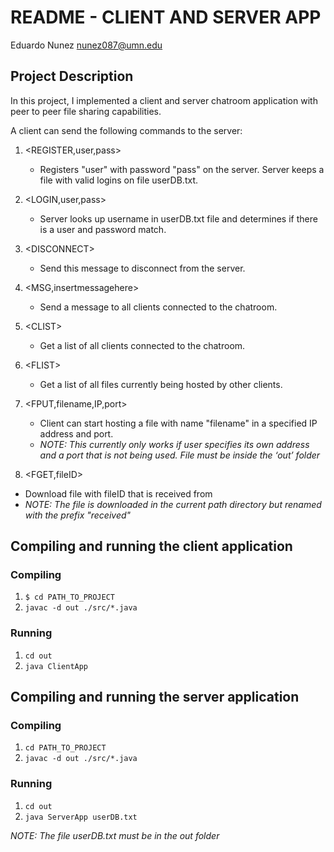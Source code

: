 # README - CLIENT AND SERVER APP

Eduardo Nunez
nunez087@umn.edu


## Project Description

In this project, I implemented a client and server chatroom application with peer to peer file sharing capabilities.

A client can send the following commands to the server:

1. &lt;REGISTER,user,pass&gt;
    * Registers "user" with password "pass" on the server. Server keeps a file with valid logins on file userDB.txt.

2. &lt;LOGIN,user,pass&gt;
    * Server looks up username in userDB.txt file and determines if there is a user and password match.

3. &lt;DISCONNECT&gt;
    * Send this message to disconnect from the server.

4. &lt;MSG,insertmessagehere&gt;
    * Send a message to all clients connected to the chatroom.

5. &lt;CLIST&gt;
    * Get a list of all clients connected to the chatroom.

6. &lt;FLIST&gt;
    * Get a list of all files currently being hosted by other clients.

7. &lt;FPUT,filename,IP,port&gt;
    * Client can start hosting a file with name "filename" in a specified IP address and port. 
    * _NOTE: This currently only works if user specifies its own address and a port that is not being used. File must be inside the ‘out’ folder_

8. &lt;FGET,fileID&gt;
  * Download file with fileID that is received from <FLIST>
  * _NOTE: The file is downloaded in the current path directory but renamed with the prefix "received"_

## Compiling and running the client application

### Compiling
1. ```$ cd PATH_TO_PROJECT```
2. ```javac -d out ./src/*.java```


### Running
1. ```cd out```
2. ```java ClientApp```

## Compiling and running the server application

### Compiling
1. ```cd PATH_TO_PROJECT```
2. ```javac -d out ./src/*.java```

### Running
1. ```cd out```
2. ```java ServerApp userDB.txt```

_NOTE: The file userDB.txt must be in the out folder_
